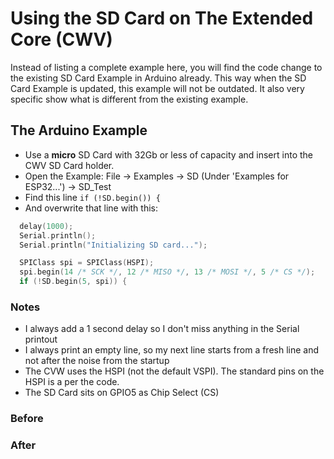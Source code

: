 # Using the SD Card on The Extended Core (CWV)
Instead of listing a complete example here, you will find the code change to the existing SD Card Example in Arduino already. This way when the SD Card Example is updated, this example will not be outdated. It also very specific show what is different from the existing example.

## The Arduino Example
- Use a **micro** SD Card with 32Gb or less of capacity and insert into the CWV SD Card holder.
- Open the Example: File -> Examples -> SD (Under 'Examples for ESP32...') -> SD_Test
- Find this line `if (!SD.begin()) {`
- And overwrite that line with this:

```C
  delay(1000);
  Serial.println();
  Serial.println("Initializing SD card...");

  SPIClass spi = SPIClass(HSPI);
  spi.begin(14 /* SCK */, 12 /* MISO */, 13 /* MOSI */, 5 /* CS */);
  if (!SD.begin(5, spi)) { 
```
### Notes
- I always add a 1 second delay so I don't miss anything in the Serial printout
- I always print an empty line, so my next line starts from a fresh line and not after the noise from the startup
- The CVW uses the HSPI (not the default VSPI). The standard pins on the HSPI is a per the code.
- The SD Card sits on GPIO5 as Chip Select (CS)

### Before

### After


